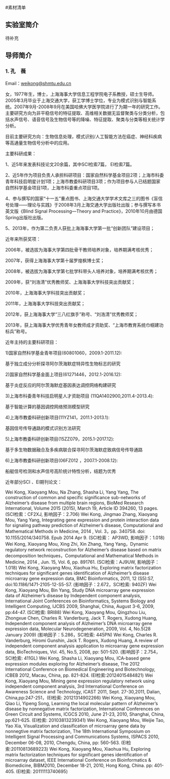 #素材清单

## 实验室简介

待补充

## 导师简介

### 1. 孔　薇

Email：weikong@shmtu.edu.cn

女，1977年生，博士，上海海事大学信息工程学院电子系教授，硕士生导师。2005年3月毕业于上海交通大学，获工学博士学位，专业为模式识别与智能系统。2007年9月-2008年9月在美国哈佛大学医学院进行了为期一年的研究工作。主要研究方向为非平稳信号的特征提取、高维相关数据无监督聚类与分类分析，包括水声信号、语音信号及生物信号等的降噪、特征提取、聚类与分类等相关统计学分析。

目前主要研究方向：生物信息处理，模式识别/人工智能方法在癌症、神经科疾病等高通量生物信号分析中的应用。

主要科研成果：

1、近5年来发表科技论文20余篇，其中SCI检索7篇， EI检索7篇。

2、近5年作为项目负责人承担科研项目：国家自然科学基金项目2项；上海市科委青年科技启明星计划1项；上海市教委科研项目3项；作为项目参与人已结题国家自然科学基金项目1项，上海市科委重点项目1项。

4、参与撰写的国家“十一五”重点图书、上海交通大学学术文库之三的图书《盲信号处理——理论与实践》于2008年3月上海交通大学出版社出版；参与撰写本书英文版《Blind Signal Processing—Theory and Practice》，2010年10月由德国Spring出版社出版。

5、2013年，作为第二负责人获批上海海事大学第一批“创新团队”建设项目；

近年来所获奖项：

2006年，被选拔为海事大学第四批骨干教师培养对象，培养期满考核优秀；

2007年，获得上海海事大学第十届罗煌枫博士奖；

2008年，被选拔为海事大学第七批学科带头人培养对象，培养期满考核优秀；

2009年，获“刘浩清”优秀教师奖、上海海事大学科技突出贡献奖；

2010年，上海海事大学科技突出贡献奖；

2011年，上海海事大学科技突出贡献奖；

2012年，获上海海事大学“三八红旗手”称号、“刘浩清”优秀教师奖；

2013年，获上海海事大学优秀青年女教师成才资助奖、“上海市教育系统巾帼建功标兵”称号。

近年主持的主要科研项目：

1)国家自然科学基金青年项目(60801060，2009.1-2011.12):

基于独立成分分析探寻阿尔茨海默症特异性生物标志的研究

2)国家自然科学基金面上项目(61271446，2012.1-2016.12):

基于炎症反应的阿尔茨海默症基因表达调控网络构建研究

3)上海市科委青年科技启明星人才资助项目 (11QA1402900,2011.4-2013.4):

基于智能计算的基因调控网络预测模型研究

4)上海市教委科研创新项目(11YZ141，2011.1-2013.1):

基因信号传导通路的模式识别方法研究

5)上海市教委科研创新项目(15ZZ079，2015.1-2017.12):

基于多生物数据融合及多疾病联合探寻阿尔茨海默症致病信号传导通路

6)上海市教委科研创新项目(06FZ012 ，2007.1-2008.12):

船艇信号检测和水声信号高阶统计特性分析，结题为优秀

 

近年部分SCI 、EI期刊论文：

Wei Kong, Xiaoyang Mou, Na Zhang, Shasha Li, Yang Yang, The construction of common and specific significance sub-networks of Alzheimer’s disease from multiple brain regions, BioMed Research International, Volume 2015 (2015), March 19, Article ID 394260, 13 pages. (SCI检索：CF2XJ, 影响因子：2.706)
Wei Kong, Jingmao Zhang, Xiaoyang Mou, Yang Yang, Integrating gene expression and protein interaction data for signaling pathway prediction of Alzheimer’s disease, Computational and Mathematical Methods in Medicine, 2014 , Vol. 3，pp. 340758. doi: 10.1155/2014/340758. Epub 2014 Apr 9. (SCI检索： AP3WD, 影响因子：1.018)
Wei Kong, Xiaoyang Mou, Xing Zhi, Xin Zhang, Yang Yang，Dynamic regulatory network reconstruction for Alzheimer’s disease based on matrix decomposition techniques，Computational and Mathematical Methods in Medicine, 2014 , Jun. 15, Vol. 6, pp. 891761. (SCI检索：AJ9UW, 影响因子：1.018)
Wei Kong, Xiaoyang Mou, Xiaohua Hu, Exploring matrix factorization techniques for significant genes identification of Alzheimer’s disease microarray gene expression data, BMC Bioinformatics, 2011, 12 (S5):S7, doi:10.1186/1471-2105-12-S5-S7. (影响因子：2.672，SCI检索: 940ZF)
Wei Kong, Xiaoyang Mou, Bin Yang, Study DNA microarray gene expression data of Alzheimer’s disease by Independent component analysis, International Joint Conferences on Bioinformatics, Systems Biology and Intelligent Computing, IJCBS 2009, Shanghai, China, August 3-6, 2009, pp:44-47. (SCI检索: BRI88)
Wei Kong, Xiaoyang Mou, Qingzhou Liu, Zhongxue Chen, Charles R. Vanderburg, Jack T. Rogers, Xudong Huang, Independent component analysis of Alzheimer’s DNA microarray gene expression data, Molecular Neurodegeneration, 2009, Vol. 4, No.5(28 January 2009) (影响因子：5.286，SCI检索: 445PN)
Wei Kong, Charles R. Vanderburg, Hiromi Gunshin, Jack T. Rogers, Xudong Huang, A review of independent component analysis application to microarray gene expression data, BioTechniques, Vol. 45, No.5, 2008, pp: 501-520. (影响因子：2.754，SCI检索: 411GL)
Wei Kong, Shasha Li, Xiaoyang Mou, ICA-based gene expression modules exploring for Alzheimer’s disease, The 2012 International Conference on Biomedical Engineering and Biotechnology, iCBEB 2012, Macau, China, pp. 821-824. (EI检索:20124015484821)
Wei Kong, Xiaoyang Mou, Mining gene expression regulatory network using independent component analysis, 3rd International Conference on Awareness Science and Technology, iCAST 2011, Sept. 27-30,2011, Dalian, China,pp:247-251，(EI检索: 20121314902266)
Wei Kong, Xiaoyang Mou, Qiao Li, Yipeng Song, Learning the local molecular pattern of Alzheimer’s disease by nonnegative matrix factorization, International Conferences on Green Circuit and Systems, ICGCS 2010, June 21-23, 2010, Shanghai, China, pp:621-625. (EI检索: 20103813239341)
Wei Kong, Xiaoyang Mou, Weijie Tao, Yao Xia, Visualization and classification of microarray gene data by nonnegtive matrix factorization, The 18th International Symposium on Intelligent Signal Processing and Communications Systems, ISPACS 2010, December 06-08, 2010, Chengdu, China, pp: 560-563. (EI检索:20110813689223)
Wei Kong, Xiaoyang Mou, Xiaohua Hu, Exploring matrix factorization techniques for significant genes identification of microarray dataset, IEEE International Conference on Bioinformatics & Biomedicine, BIBM2010, December 18-21, 2010, Hong Kong, China. pp: 401-405. (EI检索: 20111113740695)
